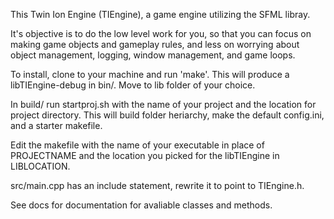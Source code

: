 This Twin Ion Engine (TIEngine), a game engine utilizing the SFML libray.

It's objective is to do the low level work for you, so that you can focus on
making game objects and gameplay rules, and less on worrying about object
management, logging, window management, and game loops.

To install, clone to your machine and run 'make'. This will produce a
libTIEngine-debug in bin/. Move to lib folder of your choice.

In build/ run startproj.sh with the name of your project and the location for
project directory. This will build folder heriarchy, make the default
config.ini, and a starter makefile.

Edit the makefile with the name of your executable in place of PROJECTNAME and
the location you picked for the libTIEngine in LIBLOCATION.

src/main.cpp has an include statement, rewrite it to point to TIEngine.h.

See docs for documentation for avaliable classes and methods.
